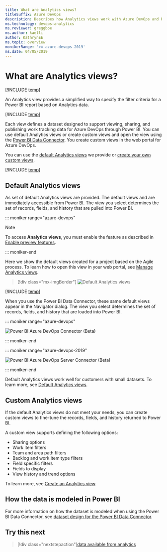 ```yaml
---
title: What are Analytics views?
titleSuffix: Azure DevOps
description: Describes how Analytics views work with Azure DevOps and Power BI integration 
ms.technology: devops-analytics
ms.reviewer: greggboe
ms.author: kaelli
author: KathrynEE
ms.topic: overview
monikerRange: '>= azure-devops-2019'
ms.date: 04/05/2019
---
```


# What are Analytics views?

[!INCLUDE [temp](../includes/version-azure-devops.md)]

<!--- Supports https://go.microsoft.com/fwlink/?linkid=865481  -->

An Analytics view provides a simplified way to specify the filter criteria for a Power BI report based on Analytics data.

[!INCLUDE [temp](includes/analytics-views-warning.md)]

Each view defines a dataset designed to support viewing, sharing, and publishing work tracking data for Azure DevOps through Power BI. You can use default Analytics views or create custom views and open the view using the [Power BI Data Connector](data-connector-connect.md). You create custom views in the web portal for Azure DevOps.

You can use the [default Analytics views](analytics-default-views.md) we provide or [create your own custom views](analytics-views-create.md).

[!INCLUDE [temp](../includes/boards-disabled.md)]

## Default Analytics views

As set of default Analytics views are provided. The default views and are immediately accessible from Power BI. The view you select determines the set of records, fields, and history that are pulled into Power BI.

::: moniker range="azure-devops"

> [!NOTE]  
> To access <strong>Analytics views</strong>, you must enable the feature as described in [Enable preview features](/azure/devops/project/navigation/preview-features).

::: moniker-end

Here we show the default views created for a project based on the Agile process. To learn how to open this view in your web portal, see [Manage Analytics views](analytics-views-manage.md).

> [!div class="mx-imgBorder"]
> ![Default Analytics views](./media/default-views/default-views.png)

[!INCLUDE [temp](../includes/analytics-image-differences.md)]

When you use the Power BI Data Connector, these same default views appear in the Navigator dialog. The view you select determines the set of records, fields, and history that are loaded into Power BI.

::: moniker range="azure-devops"

![Power BI Azure DevOps Connector (Beta)](media/pbi-getstarted-123.png)

::: moniker-end

::: moniker range="azure-devops-2019"

![Power BI Azure DevOps Server Connector (Beta)](media/pbi-getstarted-123-onprem.png)

::: moniker-end

Default Analytics views work well for customers with small datasets. To learn more, see [Default Analytics views](analytics-default-views.md).

## Custom Analytics views

If the default Analytics views do not meet your needs, you can create custom views to fine-tune the records, fields, and history returned to Power BI.

A custom view supports defining the following options:

* Sharing options
* Work item filters
* Team and area path filters
* Backlog and work item type filters
* Field specific filters
* Fields to display
* View history and trend options

To learn more, see [Create an Analytics view](./analytics-views-create.md).

## How the data is modeled in Power BI

For more information on how the dataset is modeled when using the Power BI Data Connector, see [dataset design for the Power BI Data Connector](data-connector-dataset.md).

<a id="q-a"> </a>

## Try this next

> [!div class="nextstepaction"][data available from analytics](data-available-in-analytics.md)
